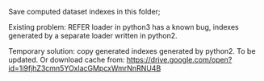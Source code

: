 Save computed dataset indexes in this folder;

Existing problem: REFER loader in python3 has a known bug, 
indexes generated by a separate loader written in python2.

Temporary solution: copy generated indexes generated by python2.
To be updated.
Or download cache from: https://drive.google.com/open?id=1i9fjhZ3cmn5YOxlacGMpcxWmrNnRNU4B
